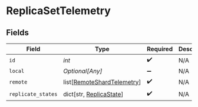 # ReplicaSetTelemetry


## Fields

| Field                                                                     | Type                                                                      | Required                                                                  | Description                                                               |
| ------------------------------------------------------------------------- | ------------------------------------------------------------------------- | ------------------------------------------------------------------------- | ------------------------------------------------------------------------- |
| `id`                                                                      | *int*                                                                     | :heavy_check_mark:                                                        | N/A                                                                       |
| `local`                                                                   | *Optional[Any]*                                                           | :heavy_minus_sign:                                                        | N/A                                                                       |
| `remote`                                                                  | list[[RemoteShardTelemetry](../../models/shared/remoteshardtelemetry.md)] | :heavy_check_mark:                                                        | N/A                                                                       |
| `replicate_states`                                                        | dict[str, [ReplicaState](../../models/shared/replicastate.md)]            | :heavy_check_mark:                                                        | N/A                                                                       |